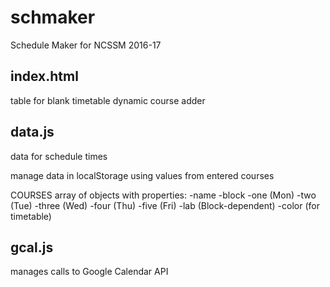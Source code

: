 # schmaker
Schedule Maker for NCSSM 2016-17

## index.html
table for blank timetable
dynamic course adder

## data.js
data for schedule times

manage data in localStorage using values from entered courses

COURSES array of objects with properties:
  -name
  -block
  -one (Mon)
  -two (Tue)
  -three (Wed)
  -four (Thu)
  -five (Fri)
  -lab (Block-dependent)
  -color (for timetable)

## gcal.js
manages calls to Google Calendar API
